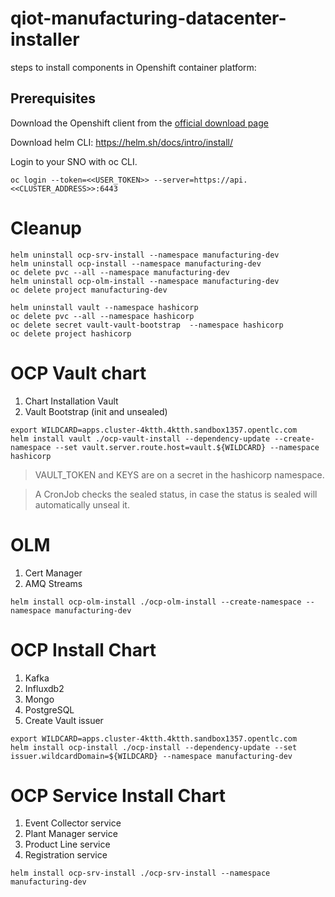 # qiot-manufacturing-datacenter-installer

steps to install components in Openshift container platform:

## Prerequisites

Download the Openshift client from the [official download page](https://access.redhat.com/downloads/content/290/ver=4.8/rhel---8/4.8.13/x86_64/product-software)

Download helm CLI: https://helm.sh/docs/intro/install/

Login to your SNO with oc CLI.

```
oc login --token=<<USER_TOKEN>> --server=https://api.<<CLUSTER_ADDRESS>>:6443
```

# Cleanup

```
helm uninstall ocp-srv-install --namespace manufacturing-dev
helm uninstall ocp-install --namespace manufacturing-dev
oc delete pvc --all --namespace manufacturing-dev
helm uninstall ocp-olm-install --namespace manufacturing-dev
oc delete project manufacturing-dev

helm uninstall vault --namespace hashicorp
oc delete pvc --all --namespace hashicorp
oc delete secret vault-vault-bootstrap  --namespace hashicorp
oc delete project hashicorp
```

# OCP Vault chart

1. Chart Installation Vault
3. Vault Bootstrap (init and unsealed)

```
export WILDCARD=apps.cluster-4ktth.4ktth.sandbox1357.opentlc.com
helm install vault ./ocp-vault-install --dependency-update --create-namespace --set vault.server.route.host=vault.${WILDCARD} --namespace hashicorp
```
>
> VAULT_TOKEN and KEYS are on a secret in the hashicorp namespace.
>

>
> A CronJob checks the sealed status, in case the status is sealed will automatically unseal it.
>


# OLM

1. Cert Manager
2. AMQ Streams

```
helm install ocp-olm-install ./ocp-olm-install --create-namespace --namespace manufacturing-dev
```

# OCP Install Chart

1. Kafka
2. Influxdb2
3. Mongo
4. PostgreSQL
5. Create Vault issuer

```
export WILDCARD=apps.cluster-4ktth.4ktth.sandbox1357.opentlc.com
helm install ocp-install ./ocp-install --dependency-update --set issuer.wildcardDomain=${WILDCARD} --namespace manufacturing-dev
```

# OCP Service Install Chart

1. Event Collector service
2. Plant Manager service
3. Product Line service
4. Registration service

```
helm install ocp-srv-install ./ocp-srv-install --namespace manufacturing-dev
```